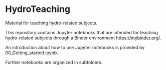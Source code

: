 # HydroTeaching
Material for teaching hydro-related subjects.

This repository contains Jupyter notebooks that are intended for teaching hydro-related subjects through a Binder environment <a href="https://mybinder.org/v2/gh/ThoReimann/HydroTeaching/master" target="_blank">https://mybinder.org/</a>.

An introduction about how to use Jupyter notebooks is provided by 00_Getting_started.ipynb.

Further notebooks are organized in subfolders.
